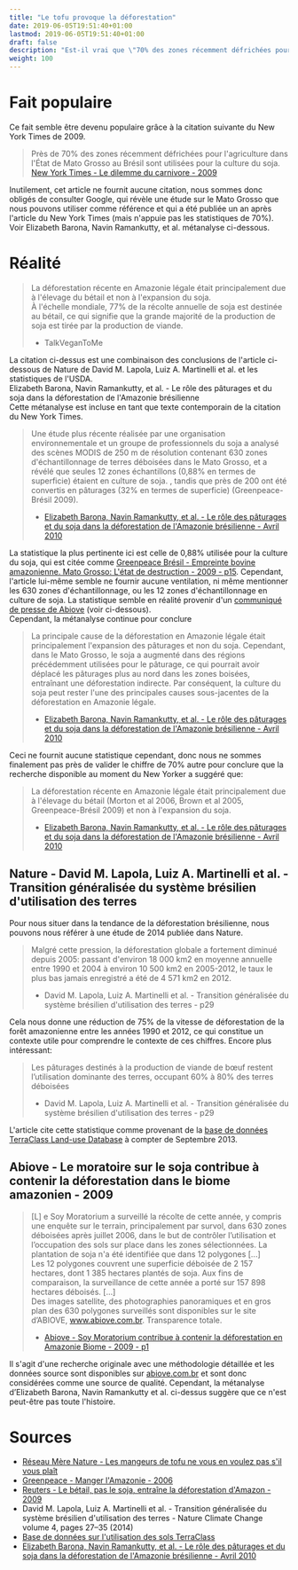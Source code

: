 ```yaml
---  
title: "Le tofu provoque la déforestation"  
date: 2019-06-05T19:51:40+01:00  
lastmod: 2019-06-05T19:51:40+01:00  
draft: false  
description: "Est-il vrai que \"70% des zones récemment défrichées pour l'agriculture dans l'État de Mato Grosso au Brésil sont utilisées pour la culture du soja.\""  
weight: 100  
---  
```


# Fait populaire  
Ce fait semble être devenu populaire grâce à la citation suivante du New York Times de 2009.  

> Près de 70% des zones récemment défrichées pour l'agriculture dans l'État de Mato Grosso au Brésil sont utilisées pour la culture du soja. 
> [New York Times - Le dilemme du carnivore - 2009](https://www.nytimes.com/2009/10/31/opinion/31niman.html)  

Inutilement, cet article ne fournit aucune citation, nous sommes donc obligés de consulter Google, qui révèle une étude sur le Mato Grosso que nous pouvons utiliser comme référence et qui a été publiée un an après l'article du New York Times (mais n'appuie pas les statistiques de 70%). Voir Elizabeth Barona, Navin Ramankutty, et al. métanalyse ci-dessous.  

# Réalité  

> La déforestation récente en Amazonie légale était principalement due à l'élevage du bétail et non à l'expansion du soja.  
> À l'échelle mondiale, 77% de la récolte annuelle de soja est destinée au bétail, ce qui signifie que la grande majorité de la production de soja est tirée par la production de viande.  
> - TalkVeganToMe  

La citation ci-dessus est une combinaison des conclusions de l'article ci-dessous de Nature de David M. Lapola, Luiz A. Martinelli et al. et les statistiques de l'USDA.  
Elizabeth Barona, Navin Ramankutty, et al. - Le rôle des pâturages et du soja dans la déforestation de l'Amazonie brésilienne  
Cette métanalyse est incluse en tant que texte contemporain de la citation du New York Times.  

> Une étude plus récente réalisée par une organisation environnementale et un groupe de professionnels du soja a analysé des scènes MODIS de 250 m de résolution contenant 630 zones d'échantillonnage de terres déboisées dans le Mato Grosso, et a révélé que seules 12 zones échantillons (0,88% en termes de superficie) étaient en culture de soja. , tandis que près de 200 ont été convertis en pâturages (32% en termes de superficie) (Greenpeace-Brésil 2009).  
> - [Elizabeth Barona, Navin Ramankutty, et al. - Le rôle des pâturages et du soja dans la déforestation de l'Amazonie brésilienne - Avril 2010](https://iopscience.iop.org/article/10.1088/1748-9326/5/2/024002/meta)  

La statistique la plus pertinente ici est celle de 0,88% utilisée pour la culture du soja, qui est citée comme [Greenpeace Brésil - Empreinte bovine amazonienne. Mato Grosso: L'état de destruction - 2009 - p15](https://www.greenpeace.org/usa/research/amazon-cattle-footprint-mato/). Cependant, l'article lui-même semble ne fournir aucune ventilation, ni même mentionner les 630 zones d'échantillonnage, ou les 12 zones d'échantillonnage en culture de soja. La statistique semble en réalité provenir d'un [communiqué de presse de Abiove](http://www.abiove.com.br/english/sustent/bs_edicao015_abr09_us.pdf) (voir ci-dessous).  
Cependant, la métanalyse continue pour conclure  

> La principale cause de la déforestation en Amazonie légale était principalement l'expansion des pâturages et non du soja. Cependant, dans le Mato Grosso, le soja a augmenté dans des régions précédemment utilisées pour le pâturage, ce qui pourrait avoir déplacé les pâturages plus au nord dans les zones boisées, entraînant une déforestation indirecte. Par conséquent, la culture du soja peut rester l'une des principales causes sous-jacentes de la déforestation en Amazonie légale.  
> - [Elizabeth Barona, Navin Ramankutty, et al. - Le rôle des pâturages et du soja dans la déforestation de l'Amazonie brésilienne - Avril 2010](https://iopscience.iop.org/article/10.1088/1748-9326/5/2/024002/meta)  

Ceci ne fournit aucune statistique cependant, donc nous ne sommes finalement pas près de valider le chiffre de 70% autre pour conclure que la recherche disponible au moment du New Yorker a suggéré que:  

> La déforestation récente en Amazonie légale était principalement due à l'élevage du bétail (Morton et al 2006, Brown et al 2005, Greenpeace-Brésil 2009) et non à l'expansion du soja.  
> - [Elizabeth Barona, Navin Ramankutty, et al. - Le rôle des pâturages et du soja dans la déforestation de l'Amazonie brésilienne - Avril 2010](https://iopscience.iop.org/article/10.1088/1748-9326/5/2/024002/meta)  

## Nature - David M. Lapola, Luiz A. Martinelli et al. - Transition généralisée du système brésilien d'utilisation des terres  

Pour nous situer dans la tendance de la déforestation brésilienne, nous pouvons nous référer à une étude de 2014 publiée dans Nature.  

> Malgré cette pression, la déforestation globale a fortement diminué depuis 2005: passant d'environ 18 000 km2 en moyenne annuelle entre 1990 et 2004 à environ 10 500 km2 en 2005-2012, le taux le plus bas jamais enregistré a été de 4 571 km2 en 2012.  
> - David M. Lapola, Luiz A. Martinelli et al. - Transition généralisée du système brésilien d'utilisation des terres - p29  

Cela nous donne une réduction de 75% de la vitesse de déforestation de la forêt amazonienne entre les années 1990 et 2012, ce qui constitue un contexte utile pour comprendre le contexte de ces chiffres. Encore plus intéressant:  

> Les pâturages destinés à la production de viande de bœuf restent l’utilisation dominante des terres, occupant 60% à 80% des terres déboisées  
> - David M. Lapola, Luiz A. Martinelli et al. - Transition généralisée du système brésilien d'utilisation des terres - p29  

L'article cite cette statistique comme provenant de la [base de données TerraClass Land-use Database](http://inpe-em.ccst.inpe.br/en/papers/terraclass-amazon-land-use-database-2/) à compter de Septembre 2013.  

## Abiove - Le moratoire sur le soja contribue à contenir la déforestation dans le biome amazonien - 2009  
> [L] e Soy Moratorium a surveillé la récolte de cette année, y compris une enquête sur le terrain, principalement par survol, dans 630 zones déboisées après juillet 2006, dans le but de contrôler l’utilisation et l’occupation des sols sur place dans les zones sélectionnées. La plantation de soja n'a été identifiée que dans 12 polygones [...]  
> Les 12 polygones couvrent une superficie déboisée de 2 157 hectares, dont 1 385 hectares plantés de soja. Aux fins de comparaison, la surveillance de cette année a porté sur 157 898 hectares déboisés. [...]  
> Des images satellite, des photographies panoramiques et en gros plan des 630 polygones surveillés sont disponibles sur le site d’ABIOVE, www.abiove.com.br. Transparence totale.  
> - [Abiove - Soy Moratorium contribue à contenir la déforestation en Amazonie Biome - 2009 - p1](http://www.abiove.com.br/english/sustent/bs_edicao015_abr09_us.pdf)  

Il s'agit d'une recherche originale avec une méthodologie détaillée et les données source sont disponibles sur [abiove.com.br](http://www.abiove.com.br) et sont donc considérées comme une source de qualité. Cependant, la métanalyse d’Elizabeth Barona, Navin Ramankutty et al. ci-dessus suggère que ce n'est peut-être pas toute l'histoire.  

# Sources  
- [Réseau Mère Nature - Les mangeurs de tofu ne vous en voulez pas s'il vous plaît](https://web.archive.org/web/20091105065606/http://www.mnn.com/technology/research-innovations/blogs/tofu-eaters-please-dont-gloat) 
- [Greenpeace - Manger l'Amazonie - 2006](https://www.greenpeace.org/usa/wp-content/uploads/legacy/Global/usa/report/2010/2/eating-up-the-amazon.pdf?53ea6e)
- [Reuters - Le bétail, pas le soja, entraîne la déforestation d'Amazon - 2009](https://www.reuters.com/article/idUSN14438957)  
- David M. Lapola, Luiz A. Martinelli et al. - Transition généralisée du système brésilien d'utilisation des terres - Nature Climate Change volume 4, pages 27–35 (2014)  
- [Base de données sur l'utilisation des sols TerraClass](http://inpe-em.ccst.inpe.br/en/papers/terraclass-amazon-land-use-database-2/)  
- [Elizabeth Barona, Navin Ramankutty, et al. - Le rôle des pâturages et du soja dans la déforestation de l'Amazonie brésilienne - Avril 2010](https://iopscience.iop.org/article/10.1088/1748-9326/5/2/024002/meta)